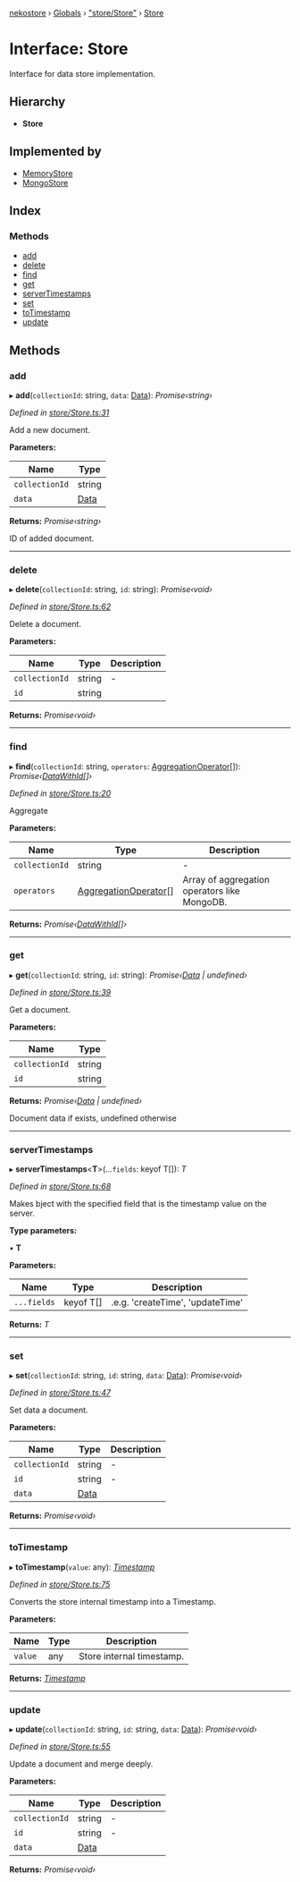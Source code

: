 [nekostore](../README.md) › [Globals](../globals.md) › ["store/Store"](../modules/_store_store_.md) › [Store](_store_store_.store.md)

# Interface: Store

Interface for data store implementation.

## Hierarchy

* **Store**

## Implemented by

* [MemoryStore](../classes/_store_memorystore_.memorystore.md)
* [MongoStore](../classes/_store_mongostore_.mongostore.md)

## Index

### Methods

* [add](_store_store_.store.md#add)
* [delete](_store_store_.store.md#delete)
* [find](_store_store_.store.md#find)
* [get](_store_store_.store.md#get)
* [serverTimestamps](_store_store_.store.md#servertimestamps)
* [set](_store_store_.store.md#set)
* [toTimestamp](_store_store_.store.md#totimestamp)
* [update](_store_store_.store.md#update)

## Methods

###  add

▸ **add**(`collectionId`: string, `data`: [Data](../modules/_store_store_.md#data)): *Promise‹string›*

*Defined in [store/Store.ts:31](https://github.com/esnya/nekostore/blob/master/src/store/Store.ts#L31)*

Add a new document.

**Parameters:**

Name | Type |
------ | ------ |
`collectionId` | string |
`data` | [Data](../modules/_store_store_.md#data) |

**Returns:** *Promise‹string›*

ID of added document.

___

###  delete

▸ **delete**(`collectionId`: string, `id`: string): *Promise‹void›*

*Defined in [store/Store.ts:62](https://github.com/esnya/nekostore/blob/master/src/store/Store.ts#L62)*

Delete a document.

**Parameters:**

Name | Type | Description |
------ | ------ | ------ |
`collectionId` | string | - |
`id` | string |   |

**Returns:** *Promise‹void›*

___

###  find

▸ **find**(`collectionId`: string, `operators`: [AggregationOperator](_driver_basic_aggregatiooperator_.aggregationoperator.md)[]): *Promise‹[DataWithId](_store_store_.datawithid.md)[]›*

*Defined in [store/Store.ts:20](https://github.com/esnya/nekostore/blob/master/src/store/Store.ts#L20)*

Aggregate

**Parameters:**

Name | Type | Description |
------ | ------ | ------ |
`collectionId` | string | - |
`operators` | [AggregationOperator](_driver_basic_aggregatiooperator_.aggregationoperator.md)[] | Array of aggregation operators like MongoDB.  |

**Returns:** *Promise‹[DataWithId](_store_store_.datawithid.md)[]›*

___

###  get

▸ **get**(`collectionId`: string, `id`: string): *Promise‹[Data](../modules/_store_store_.md#data) | undefined›*

*Defined in [store/Store.ts:39](https://github.com/esnya/nekostore/blob/master/src/store/Store.ts#L39)*

Get a document.

**Parameters:**

Name | Type |
------ | ------ |
`collectionId` | string |
`id` | string |

**Returns:** *Promise‹[Data](../modules/_store_store_.md#data) | undefined›*

Document data if exists, undefined otherwise

___

###  serverTimestamps

▸ **serverTimestamps**<**T**>(...`fields`: keyof T[]): *T*

*Defined in [store/Store.ts:68](https://github.com/esnya/nekostore/blob/master/src/store/Store.ts#L68)*

Makes bject with the specified field that is the timestamp value on the server.

**Type parameters:**

▪ **T**

**Parameters:**

Name | Type | Description |
------ | ------ | ------ |
`...fields` | keyof T[] | .e.g. 'createTime', 'updateTime'  |

**Returns:** *T*

___

###  set

▸ **set**(`collectionId`: string, `id`: string, `data`: [Data](../modules/_store_store_.md#data)): *Promise‹void›*

*Defined in [store/Store.ts:47](https://github.com/esnya/nekostore/blob/master/src/store/Store.ts#L47)*

Set data a document.

**Parameters:**

Name | Type | Description |
------ | ------ | ------ |
`collectionId` | string | - |
`id` | string | - |
`data` | [Data](../modules/_store_store_.md#data) |   |

**Returns:** *Promise‹void›*

___

###  toTimestamp

▸ **toTimestamp**(`value`: any): *[Timestamp](../classes/_timestamp_.timestamp.md)*

*Defined in [store/Store.ts:75](https://github.com/esnya/nekostore/blob/master/src/store/Store.ts#L75)*

Converts the store internal timestamp into a Timestamp.

**Parameters:**

Name | Type | Description |
------ | ------ | ------ |
`value` | any | Store internal timestamp.  |

**Returns:** *[Timestamp](../classes/_timestamp_.timestamp.md)*

___

###  update

▸ **update**(`collectionId`: string, `id`: string, `data`: [Data](../modules/_store_store_.md#data)): *Promise‹void›*

*Defined in [store/Store.ts:55](https://github.com/esnya/nekostore/blob/master/src/store/Store.ts#L55)*

Update a document and merge deeply.

**Parameters:**

Name | Type | Description |
------ | ------ | ------ |
`collectionId` | string | - |
`id` | string | - |
`data` | [Data](../modules/_store_store_.md#data) |   |

**Returns:** *Promise‹void›*
